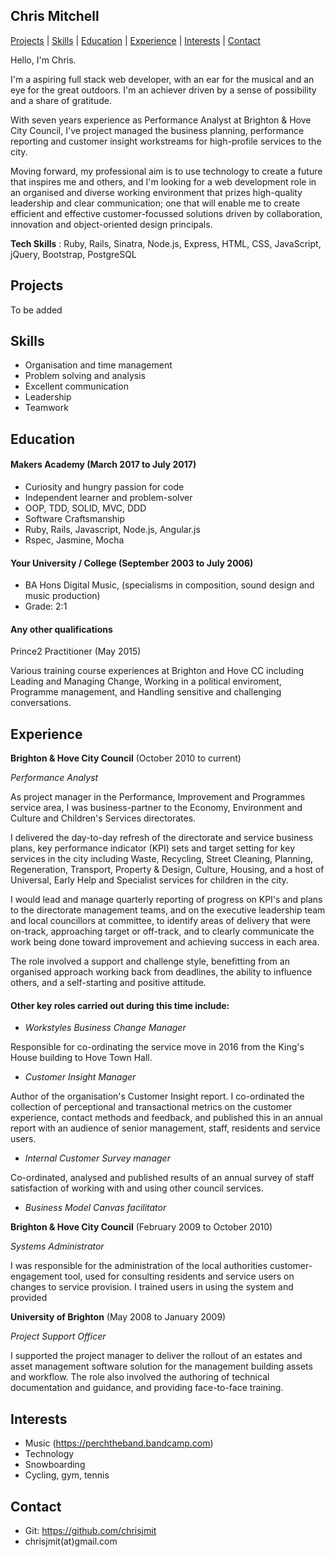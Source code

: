 ## Chris Mitchell

[Projects](#projects) | [Skills](#skills) | [Education](#education) | [Experience](#experience) | [Interests](#interests) | [Contact](#contact)

Hello, I'm Chris.

I'm a aspiring full stack web developer, with an ear for the musical and an eye for the great outdoors. I'm an achiever driven by a sense of possibility and a share of gratitude.

With seven years experience as Performance Analyst at Brighton & Hove City Council, I've project managed the business planning, performance reporting and customer insight workstreams for high-profile services to the city.

Moving forward, my professional aim is to use technology to create a future that inspires me and others, and I'm looking for a web development role in an organised and diverse working environment that prizes high-quality leadership and clear communication; one that will enable me to create efficient and effective customer-focussed solutions driven by collaboration, innovation and object-oriented design principals.

**Tech Skills** : Ruby, Rails, Sinatra, Node.js, Express, HTML, CSS, JavaScript, jQuery, Bootstrap, PostgreSQL

## Projects

To be added

## Skills

- Organisation and time management
- Problem solving and analysis
- Excellent communication
- Leadership
- Teamwork

## Education

#### Makers Academy (March 2017 to July 2017)

- Curiosity and hungry passion for code
- Independent learner and problem-solver
- OOP, TDD, SOLID, MVC, DDD
- Software Craftsmanship
- Ruby, Rails, Javascript, Node.js, Angular.js
- Rspec, Jasmine, Mocha

#### Your University / College (September 2003 to July 2006)

- BA Hons Digital Music, (specialisms in composition, sound design and music production)
- Grade: 2:1

#### Any other qualifications

Prince2 Practitioner (May 2015)

Various training course experiences at Brighton and Hove CC including Leading and Managing Change, Working in a political enviroment, Programme management, and Handling sensitive and challenging conversations.

## Experience

**Brighton & Hove City Council** (October 2010 to current)

*Performance Analyst*

As project manager in the Performance, Improvement and Programmes service area, I was business-partner to the Economy, Environment and Culture and Children's Services directorates.

I delivered the day-to-day refresh of the directorate and service business plans, key performance indicator (KPI) sets and target setting for key services in the city including Waste, Recycling, Street Cleaning, Planning, Regeneration, Transport, Property & Design, Culture, Housing, and a host of Universal, Early Help and Specialist services for children in the city.

I would lead and manage quarterly reporting of progress on KPI's and plans to the directorate management teams, and on the executive leadership team and local councillors at committee, to identify areas of delivery that were on-track, approaching target or off-track, and to clearly communicate the work being done toward improvement and achieving success in each area.

The role involved a support and challenge style, benefitting from an organised approach working back from deadlines, the ability to influence others, and a self-starting and positive attitude.

#### Other key roles carried out during this time include:

- *Workstyles Business Change Manager*

Responsible for co-ordinating the service move in 2016 from the King's House building to Hove Town Hall.

- *Customer Insight Manager*

Author of the organisation's Customer Insight report. I co-ordinated the collection of perceptional and transactional metrics on the customer experience, contact methods and feedback, and published this in an annual report with an audience of senior management, staff, residents and service users.

- *Internal Customer Survey manager*

Co-ordinated, analysed and published results of an annual survey of staff satisfaction of working with and using other council services.

- *Business Model Canvas facilitator*


**Brighton & Hove City Council** (February 2009 to October 2010)

*Systems Administrator*

I was responsible for the administration  of the local authorities customer-engagement tool, used for consulting residents and service users on changes to service provision. I trained users in using the system and provided

**University of Brighton** (May 2008 to January 2009)

*Project Support Officer*

I supported the project manager to deliver the rollout of an estates and asset management software solution for the management building assets and workflow. The role also involved the authoring of technical documentation and guidance, and providing face-to-face training.

## Interests
- Music (https://perchtheband.bandcamp.com)
- Technology
- Snowboarding
- Cycling, gym, tennis

## Contact
- Git: https://github.com/chrisjmit
- chrisjmit(at)gmail.com

<!-- ## Skills

#### This Skill

Descriptive paragraph of how capable you are at this skill and, if relevant, how it has developed.

- Experience
- Achievements
- Evidence

#### Another Skill

Descriptive paragraph of how capable you are at this skill and, if relevant, how it has developed.

- I achieved A during my work at B (job, or otherwise)
- I contributed to the growth of X while doing Y (job, or otherwise)
- I built this, made this, broke this, fixed this, etc.
- A link to some on-line evidence (blogs, videos, articles, etc.) -->
